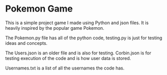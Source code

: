 # Pokemon Game

This is a simple project game I made using Python and json files. It is heavily inspired by the popular game Pokemon.

The Pokemon.py file has all of the python code, testing.py is just for testing ideas and concepts.

The Users.json is an older file and is also for testing. Corbin.json is for testing execution of the code and is how user data is stored.

Usernames.txt is a list of all the usernames the code has.
